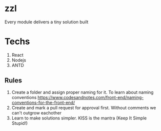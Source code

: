 # zzl
Every module delivers a tiny solution built
# Techs
1. React
2. Nodejs
3. ANTD

## Rules
1. Create a folder and assign proper naming for it. To learn about naming conventions https://www.codesandnotes.com/front-end/naming-conventions-for-the-front-end/
2. Create and mark a pull request for approval first. Without comments we can't outgrow eachother
3. Learn to make solutions simpler. KISS is the mantra (Keep It Simple Stupid!)
